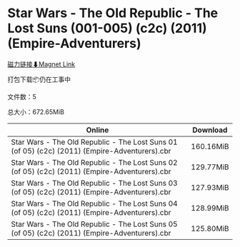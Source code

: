 # Star Wars - The Old Republic - The Lost Suns (001-005) (c2c) (2011) (Empire-Adventurers)

[磁力链接⬇Magnet Link](magnet:?xt=urn:btih:2ed139c5d22f9e7f1421bdbb0e27e74d9db9e3ff&dn=Star%20Wars%20-%20The%20Old%20Republic%20-%20The%20Lost%20Suns%20%28001-005%29%20%28c2c%29%20%282011%29%20%28Empire-Adventurers%29)

打包下载📦仍在工事中

文件数：5

总大小：672.65MiB

Online | Download
--- | ---
Star Wars - The Old Republic - The Lost Suns 01 (of 05) (c2c) (2011) (Empire-Adventurers).cbr | 160.16MiB
Star Wars - The Old Republic - The Lost Suns 02 (of 05) (c2c) (2011) (Empire-Adventurers).cbr | 129.77MiB
Star Wars - The Old Republic - The Lost Suns 03 (of 05) (c2c) (2011) (Empire-Adventurers).cbr | 127.93MiB
Star Wars - The Old Republic - The Lost Suns 04 (of 05) (c2c) (2011) (Empire-Adventurers).cbr | 128.99MiB
Star Wars - The Old Republic - The Lost Suns 05 (of 05) (c2c) (2011) (Empire-Adventurers).cbr | 125.80MiB